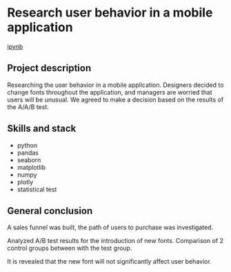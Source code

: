 # Research user behavior in a mobile application

[ipynb](https://github.com/MilkaKaplan/Portfolio_DA/blob/research-data-analysis/A-A_B%20Tests%20-%20Mobile%20App%20Users/Mobile%20App%20Users%20-%20A-A_B%20Tests.ipynb)

## Project description
Researching the user behavior in a mobile application. Designers decided to change fonts throughout the application, and managers are worried that users will be unusual. We agreed to make a decision based on the results of the A/A/B test.

## Skills and stack
* python
* pandas
* seaborn
* matplotlib
* numpy
* plotly
* statistical test


## General conclusion
A sales funnel was built, the path of users to purchase was investigated. 

Analyzed A/B test results for the introduction of new fonts. Comparison of 2 control groups between with the test group.

It is revealed that the new font will not significantly affect user behavior.
